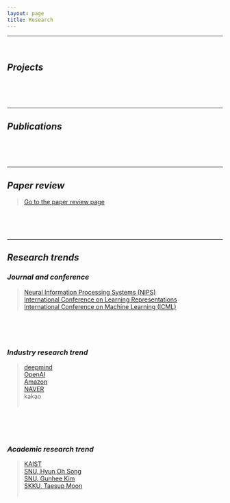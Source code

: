 ```yaml
---
layout: page
title: Research
---
```


<hr class='division4'>
<br>

## _Projects_

<br><br><br>

---

## _Publications_

<br><br><br>

---

## _Paper review_

> [Go to the paper review page](https://userdyk-github.github.io/research/PAPER-REVIEW.html)

<br><br><br>

---

## _Research trends_

### _Journal and conference_
> <a href='https://nips.cc' target="_blank">Neural Information Processing Systems (NIPS)</a><br>
> <a href='https://www.iclr.cc' target="_blank">International Conference on Learning Representations</a><br>
> <a href='https://icml.cc/' target="_blank">International Conference on Machine Learning (ICML)</a><br>

<br><br><br>


### _Industry research trend_
> <a href='https://deepmind.com' target="_blank">deepmind</a><br>
> <a href='https://openai.com/' target="_blank">OpenAI</a><br>
> <a href='https://www.aboutamazon.com/research' target="_blank">Amazon</a><br>
> <a href='https://clova.ai/ko/research/research-areas.html' target="_blank">NAVER</a><br>
> <a href='https://kakao.ai/tech' target="_blank"></a>kakao<br>
> <a href='' target="_blank"></a><br>



<br><br><br>


### _Academic research trend_
> <a href='https://kis.kaist.ac.kr/index.php?mid=KIAI_O' target="_blank">KAIST</a><br>
> <a href='http://mllab.snu.ac.kr/' target="_blank">SNU, Hyun Oh Song</a><br>
> <a href='http://vision.snu.ac.kr/' target="_blank">SNU, Gunhee Kim</a><br>
> <a href='https://mindlab-skku.github.io/' target="_blank">SKKU, Taesup Moon</a><br>
> <a href='' target="_blank"></a><br>
